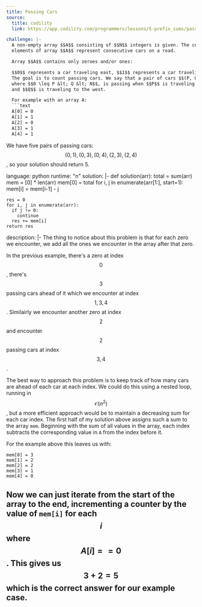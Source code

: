 ```yaml
---
title: Passing Cars
source:
  title: codility
  link: https://app.codility.com/programmers/lessons/5-prefix_sums/passing_cars/

challenge: |-
  A non-empty array $$A$$ consisting of $$N$$ integers is given. The consecutive
  elements of array $$A$$ represent consecutive cars on a road.

  Array $$A$$ contains only zeroes and/or ones:

  $$0$$ represents a car traveling east, $$1$$ represents a car traveling west.
  The goal is to count passing cars. We say that a pair of cars $$(P, Q)$$,
  where $$0 \leq P &lt; Q &lt; N$$, is passing when $$P$$ is traveling to the east
  and $$Q$$ is traveling to the west.

  For example with an array A:
  ```text
  A[0] = 0
  A[1] = 1
  A[2] = 0
  A[3] = 1
  A[4] = 1
  ```

  We have five pairs of passing cars: $$(0, 1), (0, 3), (0, 4), (2, 3), (2, 4)$$, so your solution should return 5.

language: python
runtime: "n"
solution: |-
  def solution(arr):
    total = sum(arr)
    mem = [0] * len(arr)
    mem[0] = total
    for i, j in enumerate(arr[1:], start=1):
      mem[i] = mem[i-1] - j

    res = 0
    for i, j in enumerate(arr):
      if j != 0:
        continue
      res += mem[i]
    return res

description: |-
  The thing to notice about this problem is that for each zero we encounter, we
  add all the ones we encounter in the array after that zero.

  In the previous example, there's a zero at index $$0$$, there's $$3$$ passing cars
  ahead of it which we encounter at index $$1,3,4$$. Similairly we encounter another
  zero at index $$2$$ and encounter $$2$$ passing cars at index $$3,4$$.

  The best way to approach this problem is to keep track of how many cars are ahead
  of each car at each index. We could do this using a nested loop, running in $$\mathcal{O}(n^2)$$,
  but a more efficient approach would be to maintain a decreasing sum for each car index.
  The first half of my solution above assigns such a sum to the array `mem`. Beginning
  with the sum of all values in the array, each index subtracts the corresponding value in `A`
  from the index before it.

  For the example above this leaves us with:

  ```text
  mem[0] = 3
  mem[1] = 2
  mem[2] = 2
  mem[3] = 1
  mem[4] = 0
  ```

  Now we can just iterate from the start of the array to the end, incrementing a counter by the
  value of `mem[i]` for each $$i$$ where $$A[i] == 0$$. This gives us $$3+2 = 5$$ which is the
  correct answer for our example case.
---
```

